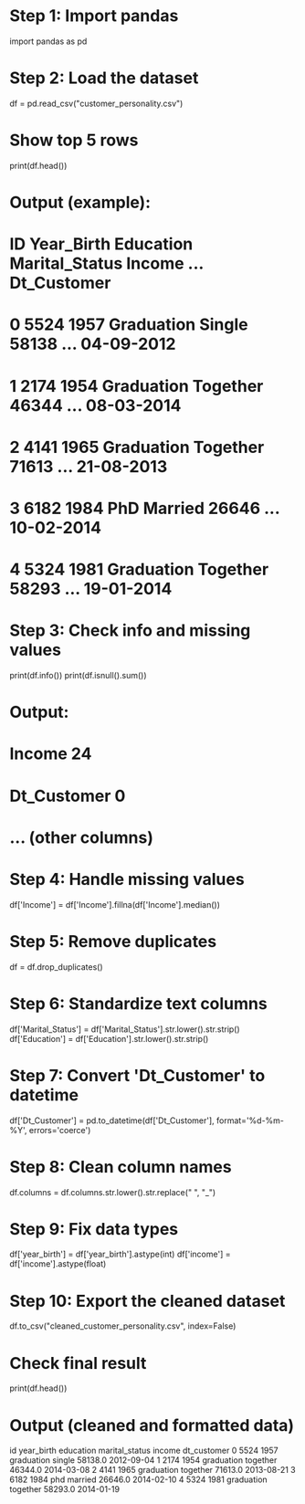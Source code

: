 # Step 1: Import pandas
import pandas as pd

# Step 2: Load the dataset
df = pd.read_csv("customer_personality.csv")

# Show top 5 rows
print(df.head())
# Output (example):
#   ID  Year_Birth Education Marital_Status   Income  ... Dt_Customer
# 0  5524      1957  Graduation       Single    58138  ...   04-09-2012
# 1  2174      1954  Graduation     Together    46344  ...   08-03-2014
# 2  4141      1965  Graduation     Together    71613  ...   21-08-2013
# 3  6182      1984    PhD           Married    26646  ...   10-02-2014
# 4  5324      1981  Graduation     Together    58293  ...   19-01-2014

# Step 3: Check info and missing values
print(df.info())
print(df.isnull().sum())
# Output:
# Income           24
# Dt_Customer       0
# ... (other columns)

# Step 4: Handle missing values
df['Income'] = df['Income'].fillna(df['Income'].median())

# Step 5: Remove duplicates
df = df.drop_duplicates()

# Step 6: Standardize text columns
df['Marital_Status'] = df['Marital_Status'].str.lower().str.strip()
df['Education'] = df['Education'].str.lower().str.strip()

# Step 7: Convert 'Dt_Customer' to datetime
df['Dt_Customer'] = pd.to_datetime(df['Dt_Customer'], format='%d-%m-%Y', errors='coerce')

# Step 8: Clean column names
df.columns = df.columns.str.lower().str.replace(" ", "_")

# Step 9: Fix data types
df['year_birth'] = df['year_birth'].astype(int)
df['income'] = df['income'].astype(float)

# Step 10: Export the cleaned dataset
df.to_csv("cleaned_customer_personality.csv", index=False)

# Check final result
print(df.head())
# Output (cleaned and formatted data)
id  year_birth education marital_status   income  dt_customer
0  5524        1957 graduation         single  58138.0  2012-09-04
1  2174        1954 graduation       together  46344.0  2014-03-08
2  4141        1965 graduation       together  71613.0  2013-08-21
3  6182        1984        phd        married  26646.0  2014-02-10
4  5324        1981 graduation       together  58293.0  2014-01-19
